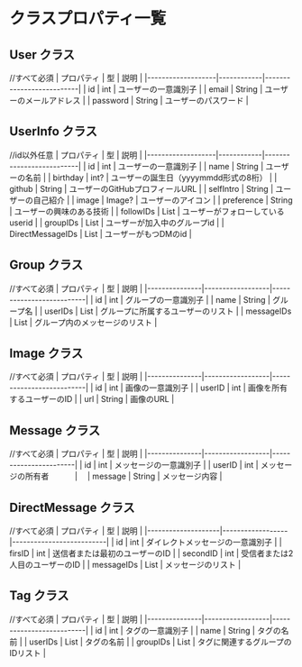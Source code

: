 # クラスプロパティ一覧

## User クラス

//すべて必須
| プロパティ          | 型         | 説明                     |
|-------------------|------------|--------------------------|
| id                | int        | ユーザーの一意識別子      |
| email             | String     | ユーザーのメールアドレス   |
| password          | String     | ユーザーのパスワード      |


## UserInfo クラス

//id以外任意
| プロパティ          | 型         | 説明                     |
|-------------------|------------|--------------------------|
| id                | int        | ユーザーの一意識別子      |
| name              | String     | ユーザーの名前           |
| birthday          | int?       | ユーザーの誕生日（yyyymmdd形式の8桁） |
| github            | String     | ユーザーのGitHubプロフィールURL |
| selfIntro         | String     | ユーザーの自己紹介        |
| image             | Image?     | ユーザーのアイコン        |
| preference        | String     | ユーザーの興味のある技術   |
| followIDs         | List<int>  | ユーザーがフォローしているuserid     |
| groupIDs          | List<int>  | ユーザーが加入中のグループid     |
| DirectMessageIDs  | List<int>  | ユーザーがもつDMのid    |

## Group クラス

//すべて必須
| プロパティ     | 型               | 説明                     |
|---------------|------------------|--------------------------|
| id            | int              | グループの一意識別子      |
| name          | String           | グループ名               |
| userIDs       | List<int>        | グループに所属するユーザーのリスト |
| messageIDs    | List<int>        | グループ内のメッセージのリスト |

## Image クラス

//すべて必須
| プロパティ     | 型               | 説明                     |
|---------------|------------------|--------------------------|
| id            | int              | 画像の一意識別子         |
| userID        | int              | 画像を所有するユーザーのID |
| url           | String           | 画像のURL                |

## Message クラス

//すべて必須
| プロパティ      | 型               | 説明                   |
|---------------|------------------|-----------------------|
| id            | int              | メッセージの一意識別子    |
| userID        | int              | メッセージの所有者　　　 |　
| message       | String           | メッセージ内容           |

## DirectMessage クラス

//すべて必須
| プロパティ           | 型               | 説明                     |
|--------------------|------------------|--------------------------|
| id                 | int              | ダイレクトメッセージの一意識別子 |
| firsID             | int              | 送信者または最初のユーザーのID   |
| secondID           | int              | 受信者または2人目のユーザーのID  |
| messageIDs         | List<int>        | メッセージのリスト        |

## Tag クラス

//すべて必須
| プロパティ     | 型               | 説明                     |
|---------------|------------------|--------------------------|
| id            | int              | タグの一意識別子   |
| name          | String           | タグの名前        |
| userIDs       | List<int>        | タグの名前        |
| groupIDs      | List<int>        | タグに関連するグループのIDリスト |
